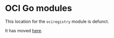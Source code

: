 # OCI Go modules

This location for the `ociregistry` module is defunct.

It has moved [here](https://github.com/cue-labs/oci/tree/main/ociregistry).
